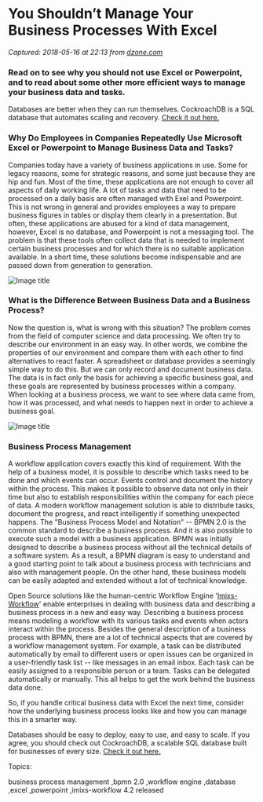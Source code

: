 # You Shouldn’t Manage Your Business Processes With Excel

_Captured: 2018-05-16 at 22:13 from [dzone.com](https://dzone.com/articles/you-shouldnt-manage-your-business-processes-with-e?edition=376314&utm_source=Daily%20Digest&utm_medium=email&utm_campaign=Daily%20Digest%202018-05-16)_

###  Read on to see why you should not use Excel or Powerpoint, and to read about some other more efficient ways to manage your business data and tasks. 

Databases are better when they can run themselves. CockroachDB is a SQL database that automates scaling and recovery. [Check it out here.](https://dzone.com/go?i=292425&u=https%3A%2F%2Fwww.cockroachlabs.com%2Fproduct%2Fcockroachdb%2F%3Futm_source%3Ddzone%26utm_medium%3Dtextad%26utm_campaign%3Dzs%26utm_content%3D1)

### Why Do Employees in Companies Repeatedly Use Microsoft Excel or Powerpoint to Manage Business Data and Tasks?

Companies today have a variety of business applications in use. Some for legacy reasons, some for strategic reasons, and some just because they are hip and fun. Most of the time, these applications are not enough to cover all aspects of daily working life. A lot of tasks and data that need to be processed on a daily basis are often managed with Exel and Powerpoint. This is not wrong in general and provides employees a way to prepare business figures in tables or display them clearly in a presentation. But often, these applications are abused for a kind of data management, however, Excel is no database, and Powerpoint is not a messaging tool. The problem is that these tools often collect data that is needed to implement certain business processes and for which there is no suitable application available. In a short time, these solutions become indispensable and are passed down from generation to generation.

![Image title](https://dzone.com/storage/temp/9089899-data-excel.png)

### What is the Difference Between Business Data and a Business Process?

Now the question is, what is wrong with this situation? The problem comes from the field of computer science and data processing. We often try to describe our environment in an easy way. In other words, we combine the properties of our environment and compare them with each other to find alternatives to react faster. A spreadsheet or database provides a seemingly simple way to do this. But we can only record and document business data. The data is in fact only the basis for achieving a specific business goal, and these goals are represented by business processes within a company. When looking at a business process, we want to see where data came from, how it was processed, and what needs to happen next in order to achieve a business goal.

![Image title](https://dzone.com/storage/temp/9089900-business-model-example004.png)

### Business Process Management

A workflow application covers exactly this kind of requirement. With the help of a business model, it is possible to describe which tasks need to be done and which events can occur. Events control and document the history within the process. This makes it possible to observe data not only in their time but also to establish responsibilities within the company for each piece of data. A modern workflow management solution is able to distribute tasks, document the progress, and react intelligently if something unexpected happens. The "Business Process Model and Notation" -- BPMN 2.0 is the common standard to describe a business process. And it is also possible to execute such a model with a business application. BPMN was initially designed to describe a business process without all the technical details of a software system. As a result, a BPMN diagram is easy to understand and a good starting point to talk about a business process with technicians and also with management people. On the other hand, these business models can be easily adapted and extended without a lot of technical knowledge.

Open Source solutions like the human-centric Workflow Engine '[Imixs-Workflow](http://www.imixs.org/)' enable enterprises in dealing with business data and describing a business process in a new and easy way. Describing a business process means modeling a workflow with its various tasks and events when actors interact within the process. Besides the general description of a business process with BPMN, there are a lot of technical aspects that are covered by a workflow management system. For example, a task can be distributed automatically by email to different users or open issues can be organized in a user-friendly task list -- like messages in an email inbox. Each task can be easily assigned to a responsible person or a team. Tasks can be delegated automatically or manually. This all helps to get the work behind the business data done.

So, if you handle critical business data with Excel the next time, consider how the underlying business process looks like and how you can manage this in a smarter way.

Databases should be easy to deploy, easy to use, and easy to scale. If you agree, you should check out CockroachDB, a scalable SQL database built for businesses of every size. [Check it out here.](https://dzone.com/go?i=292426&u=https%3A%2F%2Fwww.cockroachlabs.com%2Fproduct%2Fcockroachdb%2F%3Futm_source%3Ddzone%26utm_medium%3Dtextad%26utm_campaign%3Dzs%26utm_content%3D2)

Topics:

business process management ,bpmn 2.0 ,workflow engine ,database ,excel ,powerpoint ,imixs-workflow 4.2 released
